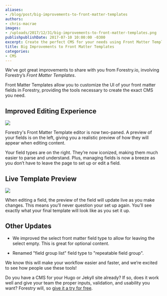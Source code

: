 ```yaml
---
aliases:
- /blog/post/big-improvements-to-front-matter-templates
authors:
- chris-macrae
images:
- /uploads/2017/12/31/big-improvements-to-front-matter-templates.png
publishpublishDate: 2017-07-10 10:00:00 -0300
excerpt: Create the perfect CMS for your needs using Front Matter Templates
title: Big Improvements to Front Matter Templates
categories:
- CMS
---
```

We've got great improvements to share with you from Forestry.io, involving Forestry’s *Front Matter Templates*.

Front Matter Templates allow you to customize the UI of your front matter fields in Forestry, providing the tools necessary to create the exact CMS you need.

## Improved Editing Experience

<img src="/uploads/2017/12/31/fmt-preview.gif" draggable="true" data-bukket-ext-bukket-draggable="true">

Forestry's Front Matter Template editor is now two-paned. A preview of your fields is on the left, giving you a realistic preview of how they will appear when editing content.

Your field types are on the right. They’re now iconized, making them much easier to parse and understand. Plus, managing fields is now a breeze as you don’t have to leave the page to set up or edit a field.

## Live Template Preview

<img src="/uploads/2017/12/31/fmt-updates-preview.gif" draggable="true" data-bukket-ext-bukket-draggable="true" class=" forestry--none" style="float: none;">

When editing a field, the preview of the field will update live as you make changes. This means you’ll never question your set up again. You’ll see exactly what your final template will look like as you set it up.

## Other Updates

* We improved the select front matter field type to allow for leaving the select empty. This is great for optional content.

* Renamed "field group list" field type to "repeatable field group".

We know this will make your workflow easier and faster, and we’re excited to see how people use these tools!

Do you have a CMS for your Hugo or Jekyll site already? If so, does it work well and give your team the proper inputs, validation, and usability you want? Forestry will, so [give it a try for free](https://app.forestry.io/signup).
